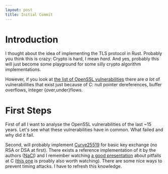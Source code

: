 ```yaml
---
layout: post
title: Initial Commit
---
```

# Introduction
I thought about the idea of implementing the TLS protocol in Rust. Probably you think this is crazy: Crypto is hard, I mean *hard*.
And yes, probably this will just become some playground for some silly crypto algorithm implementations.

However, if you look at [the list of OpenSSL vulnerabilities](https://www.openssl.org/news/vulnerabilities.html) there are *a lot* of vulnerabilities that exist just because of C: null pointer dereferences, buffer overflows, integer {over,under}flows.

# First Steps
First of all I want to analyse the OpenSSL vulnerabilities of the last ~15 years. Let's see what these vulnerabilities have in common. What failed and why did it fail.

Second, will probably implement [Curve25519](https://en.wikipedia.org/wiki/Curve25519) for basic key exchange (no RSA or DSA at first). There exists a reference implementation of it by the authors ([NaCl](https://nacl.cr.yp.to/)) and I remember watching [a good presentation](https://media.ccc.de/v/31c3_-_6369_-_en_-_saal_1_-_201412272145_-_ecchacks_-_djb_-_tanja_lange) about pitfalls at C ([this one](https://media.ccc.de/v/27c3-4295-en-high_speed_high_security_cryptography#video&t=1990) is proably also worth watching).
There are some nice ways to prevent timing attacks. I have to refresh this knowledge.

